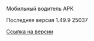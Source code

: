 Мобильный водитель APK

Последняя версия 1.49.9 25037

[Ссылка на версии](https://github.com/PanteoPro/driver_protek/releases)
